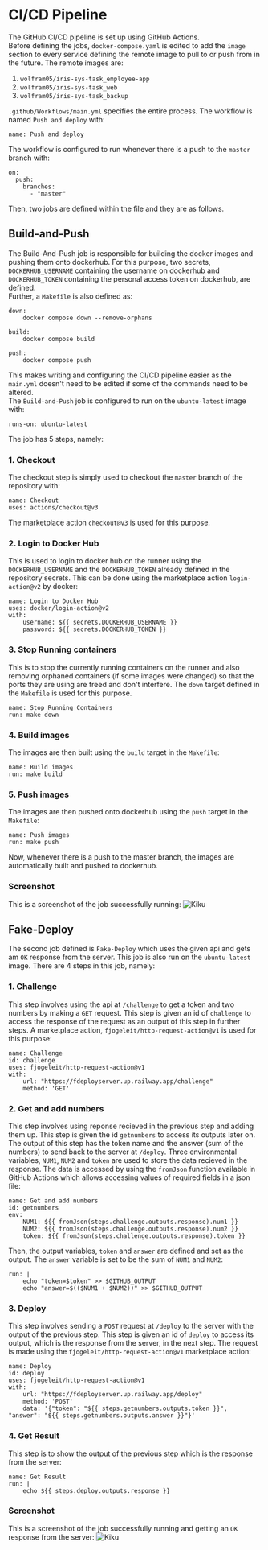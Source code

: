 # CI/CD Pipeline

The GitHub CI/CD pipeline is set up using GitHub Actions.<br>
Before defining the jobs, <code>docker-compose.yaml</code> is edited to add the <code>image</code> section to every service defining the remote image to pull to or push from in the future. The remote images are:
1. <code>wolfram05/iris-sys-task_employee-app </code>
2. <code>wolfram05/iris-sys-task_web</code>
3. <code>wolfram05/iris-sys-task_backup</code>

<code>.github/Workflows/main.yml</code> specifies the entire process. The workflow is named <code>Push and deploy</code> with:
```
name: Push and deploy
```
The workflow is configured to run whenever there is a push to the <code>master</code> branch with:
```
on:
  push:
    branches:
      - "master"
```
Then, two jobs are defined within the file and they are as follows.

## Build-and-Push

The Build-And-Push job is responsible for building the docker images and pushing them onto dockerhub. For this purpose, two secrets, <code>DOCKERHUB_USERNAME</code> containing the username on dockerhub and <code>DOCKERHUB_TOKEN</code> containing the personal access token on dockerhub, are defined.<br>
Further, a <code>Makefile</code> is also defined as:
```
down:
	docker compose down --remove-orphans

build:
	docker compose build

push:
	docker compose push
```
This makes writing and configuring the CI/CD pipeline easier as the <code>main.yml</code> doesn't need to be edited if some of the commands need to be altered.<br>
The <code>Build-and-Push</code> job is configured to run on the <code>ubuntu-latest</code> image with:
```
runs-on: ubuntu-latest
```

The job has 5 steps, namely:
### 1. Checkout
The checkout step is simply used to checkout the <code>master</code> branch of the repository with:
```
name: Checkout
uses: actions/checkout@v3
```
The marketplace action <code>checkout@v3</code> is used for this purpose.<br>
### 2. Login to Docker Hub
This is used to login to docker hub on the runner using the <code>DOCKERHUB_USERNAME</code> and the <code>DOCKERHUB_TOKEN</code> already defined in the repository secrets. This can be done using the marketplace action <code>login-action@v2</code> by docker:
```
name: Login to Docker Hub
uses: docker/login-action@v2
with:
    username: ${{ secrets.DOCKERHUB_USERNAME }}
    password: ${{ secrets.DOCKERHUB_TOKEN }}
```
### 3. Stop Running containers
This is to stop the currently running containers on the runner and also removing orphaned containers (if some images were changed) so that the ports they are using are freed and don't interfere. The <code>down</code> target defined in the <code>Makefile</code> is used for this purpose.
```
name: Stop Running Containers
run: make down
```
### 4. Build images
The images are then built using the <code>build</code> target in the <code>Makefile</code>:
```
name: Build images
run: make build
```
### 5. Push images
The images are then pushed onto dockerhub using the <code>push</code> target in the <code>Makefile</code>:
```
name: Push images
run: make push
```
Now, whenever there is a push to the master branch, the images are automatically built and pushed to dockerhub.

### Screenshot
This is a screenshot of the job successfully running:
![Kiku](Screenshots/job1.png)

## Fake-Deploy
The second job defined is <code>Fake-Deploy</code> which uses the given api and gets am <code>OK</code> response from the server. This job is also run on the <code>ubuntu-latest</code> image.
There are 4 steps in this job, namely:
### 1. Challenge
This step involves using the api at <code>/challenge</code> to get a token and two numbers by making a <code>GET</code> request. This step is given an id of <code>challenge</code> to access the response of the request as an output of this step in further steps. A marketplace action, <code>fjogeleit/http-request-action@v1</code> is used for this purpose:
```
name: Challenge
id: challenge
uses: fjogeleit/http-request-action@v1
with:
    url: "https://fdeployserver.up.railway.app/challenge"
    method: 'GET'
```
### 2. Get and add numbers
This step involves using reponse recieved in the previous step and adding them up. This step is given the id <code>getnumbers</code> to access its outputs later on. The output of this step has the token name and the answer (sum of the numbers) to send back to the server at <code>/deploy</code>. Three environmental variables, <code>NUM1</code>, <code>NUM2</code> and <code>token</code> are used to store the data recieved in the response. The data is accessed by using the <code>fromJson</code> function available in GitHub Actions which allows accessing values of required fields in a json file:
```
name: Get and add numbers
id: getnumbers
env:
    NUM1: ${{ fromJson(steps.challenge.outputs.response).num1 }}
    NUM2: ${{ fromJson(steps.challenge.outputs.response).num2 }}
    token: ${{ fromJson(steps.challenge.outputs.response).token }}
```
Then, the output variables, <code>token</code> and <code>answer</code> are defined and set as the output. The <code>answer</code> variable is set to be the sum of <code>NUM1</code> and <code>NUM2</code>:
```
run: |
    echo "token=$token" >> $GITHUB_OUTPUT
    echo "answer=$(($NUM1 + $NUM2))" >> $GITHUB_OUTPUT
```
### 3. Deploy
This step involves sending a <code>POST</code> request at <code>/deploy</code> to the server with the output of the previous step. This step is given an id of <code>deploy</code> to access its output, which is the response from the server, in the next step. The request is made using the <code>fjogeleit/http-request-action@v1</code> marketplace action:
```
name: Deploy
id: deploy
uses: fjogeleit/http-request-action@v1
with:
    url: "https://fdeployserver.up.railway.app/deploy"
    method: 'POST'
    data: '{"token": "${{ steps.getnumbers.outputs.token }}", "answer": "${{ steps.getnumbers.outputs.answer }}"}'
```
### 4. Get Result
This step is to show the output of the previous step which is the response from the server:
```
name: Get Result
run: |
    echo ${{ steps.deploy.outputs.response }}
```
### Screenshot
This is a screenshot of the job successfully running and getting an <code>OK</code> response from the server:
![Kiku](Screenshots/job2.png)